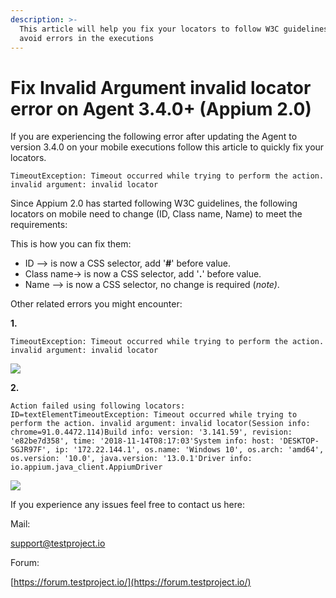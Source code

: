 ```yaml
---
description: >-
  This article will help you fix your locators to follow W3C guidelines and
  avoid errors in the executions
---
```


# Fix Invalid Argument invalid locator error on Agent 3.4.0+ (Appium 2.0)

If you are experiencing the following error after updating the Agent to version 3.4.0 on your mobile executions follow this article to quickly fix your locators.

```log
TimeoutException: Timeout occurred while trying to perform the action. invalid argument: invalid locator
```

Since Appium 2.0 has started following W3C guidelines, the following locators on mobile need to change (ID, Class name, Name) to meet the requirements:

This is how you can fix them:

* ID --> is now a CSS selector, add '**#**' before value.
* Class name-> is now a CSS selector, add '**.**' before value.
* Name --> is now a CSS selector, no change is required (_note)_.

Other related errors you might encounter:

**1.**

```log
TimeoutException: Timeout occurred while trying to perform the action. invalid argument: invalid locator
```

![](https://downloads.intercomcdn.com/i/o/422119802/1153e7fa2fac16d88ac2b68a/image.png)

**2.**

```log
Action failed using following locators:
ID=textElementTimeoutException: Timeout occurred while trying to perform the action. invalid argument: invalid locator(Session info: chrome=91.0.4472.114)Build info: version: '3.141.59', revision: 'e82be7d358', time: '2018-11-14T08:17:03'System info: host: 'DESKTOP-SGJR97F', ip: '172.22.144.1', os.name: 'Windows 10', os.arch: 'amd64', os.version: '10.0', java.version: '13.0.1'Driver info: io.appium.java_client.AppiumDriver
```

![](https://downloads.intercomcdn.com/i/o/422119988/353af66c49d19c8ea6ff8835/image.png)

If you experience any issues feel free to contact us here:

Mail:

[support@testproject.io](mailto:support@testproject.io)

Forum:

[https://forum.testproject.io/](https://forum.testproject.io/)
